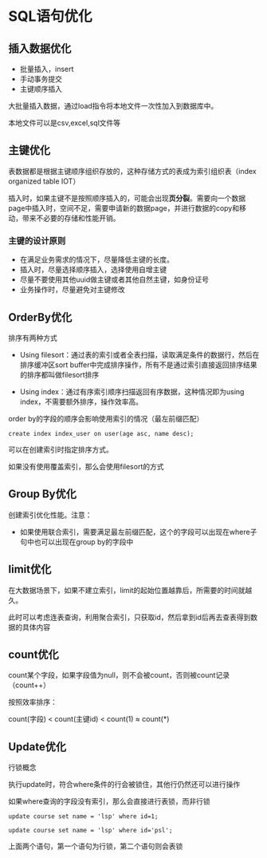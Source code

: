 # SQL语句优化

## 插入数据优化

* 批量插入，insert
* 手动事务提交
* 主键顺序插入

大批量插入数据，通过load指令将本地文件一次性加入到数据库中。

本地文件可以是csv,excel,sql文件等

## 主键优化

表数据都是根据主键顺序组织存放的，这种存储方式的表成为索引组织表（index organized table IOT）

插入时，如果主键不是按照顺序插入的，可能会出现**页分裂**。需要向一个数据page中插入时，空间不足，需要申请新的数据page，并进行数据的copy和移动，带来不必要的存储和性能开销。

### 主键的设计原则

* 在满足业务需求的情况下，尽量降低主键的长度。
* 插入时，尽量选择顺序插入，选择使用自增主键
* 尽量不要使用其他uuid做主键或者其他自然主键，如身份证号
* 业务操作时，尽量避免对主键修改

## OrderBy优化

排序有两种方式

* Using filesort：通过表的索引或者全表扫描，读取满足条件的数据行，然后在排序缓冲区sort buffer中完成排序操作，所有不是通过索引直接返回排序结果的排序都叫做filesort排序

* Using index：通过有序索引顺序扫描返回有序数据，这种情况即为using index，不需要额外排序，操作效率高。

order by的字段的顺序会影响使用索引的情况（最左前缀匹配）

```mysql
create index index_user on user(age asc, name desc);
```

可以在创建索引时指定排序方式。

如果没有使用覆盖索引，那么会使用filesort的方式

## Group By优化

创建索引优化性能。注意：

* 如果使用联合索引，需要满足最左前缀匹配，这个的字段可以出现在where子句中也可以出现在group by的字段中

## limit优化

在大数据场景下，如果不建立索引，limit的起始位置越靠后，所需要的时间就越久。

此时可以考虑连表查询，利用聚合索引，只获取id，然后拿到id后再去查表得到数据的具体内容

## count优化

count某个字段，如果字段值为null，则不会被count，否则被count记录（count++）

按照效率排序：

count(字段) < count(主键id) < count(1) ≈ count(*) 

## Update优化

行锁概念

执行update时，符合where条件的行会被锁住，其他行仍然还可以进行操作

如果where查询的字段没有索引，那么会直接进行表锁，而非行锁

```mysql
update course set name = 'lsp' where id=1;
```

```mysql
update course set name = 'lsp' where id='psl';
```

上面两个语句，第一个语句为行锁，第二个语句则会表锁

